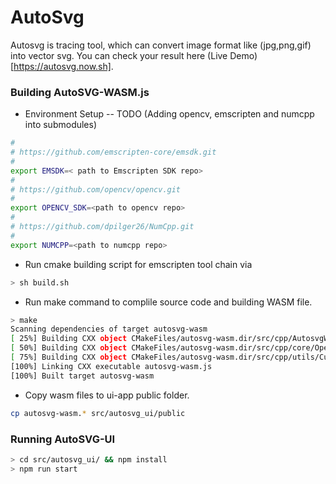 # AutoSvg

Autosvg is tracing tool, which can convert image format like (jpg,png,gif) into vector svg.
You can check your result here (Live Demo)[https://autosvg.now.sh]. 

### Building AutoSVG-WASM.js

-   Environment Setup 
--  TODO (Adding opencv, emscripten and numcpp into submodules)
```bash
#
# https://github.com/emscripten-core/emsdk.git
#
export EMSDK=< path to Emscripten SDK repo>
#
# https://github.com/opencv/opencv.git
#
export OPENCV_SDK=<path to opencv repo>
#
# https://github.com/dpilger26/NumCpp.git
#
export NUMCPP=<path to numcpp repo>
``` 

- Run cmake building script for emscripten tool chain via 
```bash
> sh build.sh
```   
- Run make command to complile source code and building WASM file.
```bash
> make
Scanning dependencies of target autosvg-wasm
[ 25%] Building CXX object CMakeFiles/autosvg-wasm.dir/src/cpp/AutosvgWASM.cpp.o
[ 50%] Building CXX object CMakeFiles/autosvg-wasm.dir/src/cpp/core/Operations.cpp.o
[ 75%] Building CXX object CMakeFiles/autosvg-wasm.dir/src/cpp/utils/CurveUtils.cpp.o
[100%] Linking CXX executable autosvg-wasm.js
[100%] Built target autosvg-wasm 
```
- Copy wasm files to ui-app public folder. 
```bash
cp autosvg-wasm.* src/autosvg_ui/public
```

### Running AutoSVG-UI
```bash
> cd src/autosvg_ui/ && npm install
> npm run start 
```

